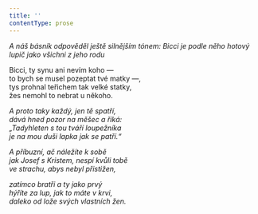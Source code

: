 ```yaml
---
title: ''
contentType: prose
---
```


<section>

_A náš básník odpověděl ještě silnějším tónem: Bicci je podle něho hotový lupič jako všichni z jeho rodu_

</section>

<section>

Bicci, ty synu ani nevím koho —  
to bych se musel pozeptat tvé matky —,  
tys prohnal teřichem tak velké statky,  
žes nemohl to nebrat u někoho.

_A proto taky každý, jen tě spatří,  
dává hned pozor na měšec a říká:  
„Tadyhleten s tou tváří loupežníka  
je na mou duši lapka jak se patří.“_

</section>

<section>

_A příbuzní, ač náležíte k sobě  
jak Josef s Kristem, nespí kvůli tobě  
ve strachu, abys nebyl přistižen,_

</section>

<section>

_zatímco bratři a ty jako prvý  
hýříte za lup, jak to máte v krvi,  
daleko od lože svých vlastních žen._

</section>
